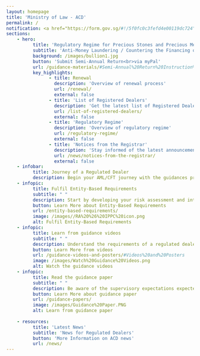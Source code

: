 ```yaml
---
layout: homepage
title: 'Ministry of Law - ACD'
permalink: /
notification: <a href="https://form.gov.sg/#!/5f0fc0c3fefd4e00119dc724" target="_blank">Sign up for the Compliance Training to build your AML/CFT capabilities!</a>
sections:
    - hero:
          title: 'Regulatory Regime for Precious Stones and Precious Metals Dealers'
          subtitle: 'Anti-Money Laundering / Countering the Financing of Terrorism Division (ACD)'
          background: /images/bullion1.jpg
          button: 'Submit Semi-Annual Return<br>via myPal'
          url: /guidance-materials/#Semi-Annual%20Return%20Instruction%20Guide
          key_highlights:
                - title: Renewal
                  description: 'Overview of renewal process'
                  url: /renewal/
                  external: false
                - title: 'List of Registered Dealers'
                  description: 'Get the latest list of Registered Dealers in Singapore'
                  url: /list-of-registered-dealers/
                  external: false
                - title: 'Regulatory Regime'
                  description: 'Overview of regulatory regime'
                  url: /regulatory-regime/
                  external: false
                - title: 'Notices from the Registrar'
                  description: 'Stay informed of the latest announcements'
                  url: /news/notices-from-the-registrar/
                  external: false
    - infobar:
          title: Journey of a Regulated Dealer
          description: Begin your AML/CFT journey with the guidances provided below           
    - infopic:
          title: Fulfil Entity-Based Requirements
          subtitle: " "
          description: Start by developing your risk assessment and internal policies, procedures and controls. Refer to the resources provided in your welcome email.
          button: Learn More about Entity-Based Requirements
          url: /entity-based-requirements/
          image: /images//RA%20%26%20IPPC%20icon.png
          alt: Fulfil Entity-Based Requirements
    - infopic:
          title: Learn from guidance videos
          subtitle: " "
          description: Understand the requirements of a regulated dealer.
          button: Learn More from videos
          url: /guidance-videos-and-posters/#Videos%20and%20Posters
          image: /images/Watch%20Guidance%20Videos.png
          alt: Watch the guidance videos
    - infopic:
          title: Read the guidance paper
          subtitle: " "
          description: Be aware of the supervisory expectations expected on regulated dealers in the precious stones and precious metals dealer sector.
          button: Learn More about guidance paper
          url: /guidance-papers/
          image: /images/Guidance%20Paper.PNG
          alt: Learn from guidance paper      
 
    - resources:
          title: 'Latest News'
          subtitle: 'News for Regulated Dealers'
          button: 'More Information on ACD news'
          url: /news/
---
```

